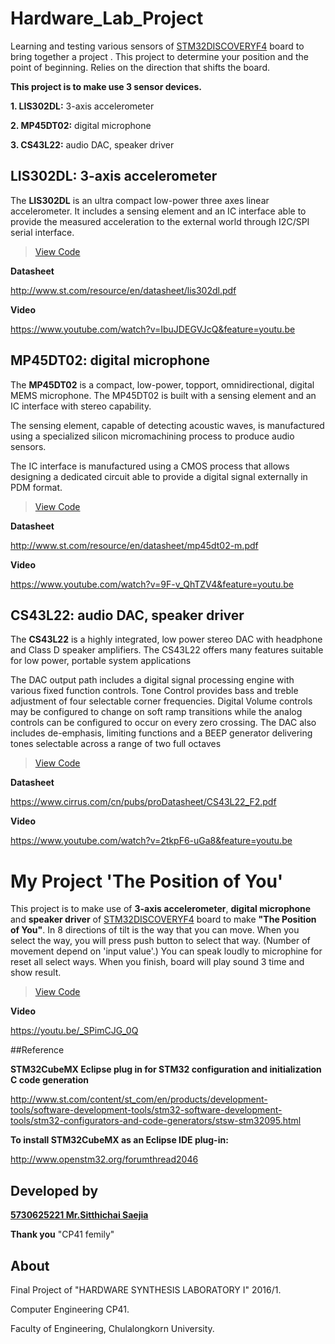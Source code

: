 # Hardware_Lab_Project
Learning and testing various sensors of [STM32DISCOVERYF4](http://www.st.com/en/evaluation-tools/stm32f4discovery.html) board to bring together a project . This project to determine your position and the point of beginning. Relies on the direction that shifts the board.

**This project is to make use 3 sensor devices.**

**1. LIS302DL:** 3-axis accelerometer

**2. MP45DT02:** digital microphone

**3. CS43L22:** audio DAC, speaker driver

## LIS302DL: 3-axis accelerometer
The **LIS302DL** is an ultra compact low-power three axes linear accelerometer. It includes a sensing element and an IC interface able to provide the measured acceleration to the external world through I2C/SPI serial interface.

> [View Code](https://github.com/tueytoma/Hardware_Lab_Project/tree/master/Sensors%205730625221/LIS302DL) 

**Datasheet**

http://www.st.com/resource/en/datasheet/lis302dl.pdf

**Video**

https://www.youtube.com/watch?v=IbuJDEGVJcQ&feature=youtu.be

## MP45DT02: digital microphone
The **MP45DT02** is a compact, low-power, topport, omnidirectional, digital MEMS microphone. The MP45DT02 is built with a sensing element and an IC interface with stereo capability.

The sensing element, capable of detecting acoustic waves, is manufactured using a specialized silicon micromachining process to produce audio sensors. 

The IC interface is manufactured using a CMOS process that allows designing a dedicated circuit able to provide a digital signal externally in PDM format.

> [View Code](https://github.com/tueytoma/Hardware_Lab_Project/tree/master/Sensors%205730625221/MP45DT02)

**Datasheet**

http://www.st.com/resource/en/datasheet/mp45dt02-m.pdf

**Video**

https://www.youtube.com/watch?v=9F-v_QhTZV4&feature=youtu.be

## CS43L22: audio DAC, speaker driver
The **CS43L22** is a highly integrated, low power stereo DAC with headphone and Class D speaker amplifiers. The CS43L22 offers many features suitable for low power, portable system applications 

The DAC output path includes a digital signal processing engine with various fixed function controls. Tone Control provides bass and treble adjustment of four selectable corner frequencies. Digital Volume controls may be configured to change on soft ramp transitions while the analog controls can be configured to occur on every zero crossing. The DAC also includes de-emphasis, limiting functions and a BEEP generator delivering tones selectable across a range of two full octaves

> [View Code](https://github.com/tueytoma/Hardware_Lab_Project/tree/master/Sensors%205730625221/CS43L22)

**Datasheet**

https://www.cirrus.com/cn/pubs/proDatasheet/CS43L22_F2.pdf

**Video**

https://www.youtube.com/watch?v=2tkpF6-uGa8&feature=youtu.be

# My Project 'The Position of You'
This project is to make use of **3-axis accelerometer**, **digital microphone** and **speaker driver** of [STM32DISCOVERYF4](http://www.st.com/en/evaluation-tools/stm32f4discovery.html) board to make **"The Position of You"**. In 8 directions of tilt is the way that  you can move. When you select the way, you will press push button to select that way. (Number of movement depend on 'input value'.) You can speak loudly to microphine for reset all select ways. When you finish, board will play sound 3 time and show result.

> [View Code](/Project/)

**Video**

https://youtu.be/_SPimCJG_0Q

##Reference

**STM32CubeMX Eclipse plug in for STM32 configuration and initialization C code generation**

http://www.st.com/content/st_com/en/products/development-tools/software-development-tools/stm32-software-development-tools/stm32-configurators-and-code-generators/stsw-stm32095.html

**To install STM32CubeMX as an Eclipse IDE plug-in:**

http://www.openstm32.org/forumthread2046

## Developed by

[**5730625221 Mr.Sitthichai Saejia**](https://github.com/tueytoma)

**Thank you** "CP41 femily"

## About

Final Project of "HARDWARE SYNTHESIS LABORATORY I" 2016/1.

Computer Engineering CP41.

Faculty of Engineering, Chulalongkorn University.



